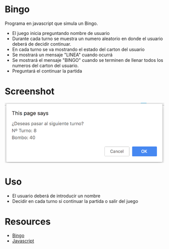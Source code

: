 # Bingo

Programa en javascript que simula un Bingo.

- El juego inicia preguntando nombre de usuario
- Durante cada turno se muestra un numero aleatorio en donde el usuario deberá de decidir continuar.
- En cada turno se va mostrando el estado del carton del usuario
- Se mostrará un mensaje "LINEA" cuando ocurrá
- Se mostrará el mensaje "BINGO" cuando se terminen de llenar todos los numeros del carton del usuario.
- Preguntará el continuar la partida

# Screenshot

![](./screenshot.png)

# Uso

- El usuario deberá de introducir un nombre
- Decidir en cada turno si continuar la partida o salir del juego

# Resources

- [Bingo](https://es.wikipedia.org/wiki/Bingo)
- [Javascript](https://es.wikipedia.org/wiki/JavaScript)